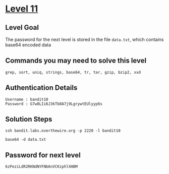 # [Level 11](https://overthewire.org/wargames/bandit/bandit11.html)

## Level Goal

The password for the next level is stored in the file `data.txt`, which contains base64 encoded data

## Commands you may need to solve this level

    grep, sort, uniq, strings, base64, tr, tar, gzip, bzip2, xxd

## Authentication Details

    Username : bandit10
    Password : G7w8LIi6J3kTb8A7j9LgrywtEUlyyp6s

## Solution Steps

``` 
ssh bandit.labs.overthewire.org -p 2220 -l bandit10

base64 -d data.txt
```

## Password for next level

    6zPeziLdR2RKNdNYFNb6nVCKzphlXHBM